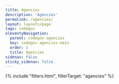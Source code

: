 ```yaml
---
title: Agencies
description: 'Agencies'
permalink: /agencies/
layout: layouts/page
tags: codegov
eleventyNavigation:
  parent: codegov-agencies
  key: codegov-agencies-main
  order: 1
  title: Agencies
sidenav: false
sticky_sidenav: false
---
```


{% include "filters.html", filterTarget: "agencies" %}

<script>console.log({{ codegovData.agencies | json }})</script>
<script type="application/json" data-agencies>{{ codegovData.agencies | json }}</script>

<div class="agency-grid">
</div>

<script src='/assets/_common/js/filters.js'></script>
